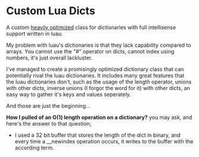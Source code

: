 # Custom Lua Dicts
A custom [heavily optimized](BENCHMARKS.md) class for dictionaries with full intellisense support written in luau.

My problem with luau's dictionaries is that they lack capability compared to arrays.
You cannot use the "#" operator on dicts, cannot index using numbers, it's just overall lackluster.

I've managed to create a promisingly optimized dictionary class that can potentially rival the luau dictionaries.
It includes many great features that the luau dictionaries don't, such as the usage of the length operator,
unions with other dicts, inverse unions (I forgor the word for it) with other dicts, an easy way to gather it's keys and values seperately.

And those are just the beginning...

**How I pulled of an O(1) length operation on a dictionary?** you may ask, and here's the answer to that question;

- I used a 32 bit buffer that stores the length of the dict in binary, and every time a __newindex operation occurs, it writes to the buffer with the according term.
